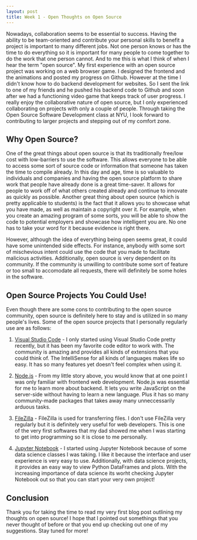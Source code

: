 ```yaml
---
layout: post
title: Week 1 - Open Thoughts on Open Source
---
```


Nowadays, collaboration seems to be essential to success. Having the ability to be team-oriented and contribute your personal skills to benefit a project is important to many different jobs. Not one person knows or has the time to do everything so it is important for many people to come together to do the work that one person cannot. And to me this is what I think of when I hear the term "open source". My first experience with an open source project was working on a web browser game. I designed the frontend and the animations and posted my progress on Github. However at the time I didn't know how to do backend development for websites. So I sent the link to one of my friends and he pushed his backend code to Github and soon after we had a functioning video game that keeps track of user progress. I really enjoy the collaborative nature of open source, but I only experienced collaborating on projects with only a couple of people. Through taking the Open Source Software Development class at NYU, I look forward to contributing to larger projects and stepping out of my comfort zone.

## Why Open Source?

One of the great things about open source is that its traditionally free/low cost with low-barriers to use the software. This allows everyone to be able to access some sort of source code or information that someone has taken the time to compile already. In this day and age, time is so valuable to individuals and companies and having the open source platform to share work that people have already done is a great time-saver. It allows for people to work off of what others created already and continue to innovate as quickly as possible. Another great thing about open source (which is pretty applicable to students) is the fact that it allows you to showcase what you have made, as well as maintain a copyright over it. For example, when you create an amazing program of some sorts, you will be able to show the code to potential employers and showcase how intelligent you are. No one has to take your word for it because evidence is right there. 

However, although the idea of everything being open seems great, it could have some unintended side effects. For instance, anybody with some sort of mischevious intent could use the code that you made to facilitate malicious activities. Additionally, open source is very dependent on its community. If the community is unwilling to contribute some sort of feature or too small to accomodate all requests, there will definitely be some holes in the software. 

## Open Source Projects You Could Use!

Even though there are some cons to contributing to the open source community, open source is definitely here to stay and is utilized in so many people's lives. Some of the open source projects that I personally regularly use are as follows: 

1. [Visual Studio Code](https://code.visualstudio.com/) - I only started using Visual Studio Code pretty recently, but it has been my favorite code editor to work with. The community is amazing and provides all kinds of extensions that you could think of. The IntelliSense for all kinds of languages makes life so easy. It has so many features yet doesn't feel complex when using it.

2. [Node.js](https://nodejs.org/en/) - From my little story above, you would know that at one point I was only familiar with frontend web development. Node.js was essential for me to learn more about backend. It lets you write JavaScript on the server-side without having to learn a new language. Plus it has so many community-made packages that takes away many unneccessarily arduous tasks. 

3. [FileZilla](https://filezilla-project.org/) - FileZilla is used for transferring files. I don't use FileZilla very regularly but it is definitely very useful for web developers. This is one of the very first softwares that my dad showed me when I was starting to get into programming so it is close to me personally. 

4. [Jupyter Notebook](https://jupyter.org/) - I started using Jupyter Notebook because of some data science classes I was taking. I like it because the interface and user experience is very easy to use. Additionally, with data science projects, it provides an easy way to view Python DataFrames and plots. With the increasing importance of data science its worht checking Jupyter Notebook out so that you can start your very own project! 

## Conclusion

Thank you for taking the time to read my very first blog post outlining my thoughts on open source! I hope that I pointed out somethings that you never thought of before or that you end up checking out one of my suggestions. Stay tuned for more!
